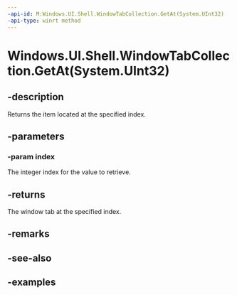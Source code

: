 ```yaml
---
-api-id: M:Windows.UI.Shell.WindowTabCollection.GetAt(System.UInt32)
-api-type: winrt method
---
```


# Windows.UI.Shell.WindowTabCollection.GetAt(System.UInt32)

<!--
public Windows.UI.Shell.WindowTab GetAt (uint index);
-->

## -description

Returns the item located at the specified index.

## -parameters

### -param index

The integer index for the value to retrieve.

## -returns

The window tab at the specified index.

## -remarks

## -see-also

## -examples


